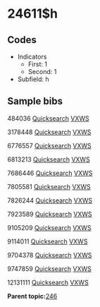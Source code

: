 # 24611$h

## Codes

-   Indicators
    -   First: 1
    -   Second: 1
-   Subfield: h

## Sample bibs

484036 [Quicksearch](https://search.library.yale.edu/catalog/484036) [VXWS](http://prodorbis.library.yale.edu:7014/vxws/GetHoldingsService?bibId=484036)

3178448 [Quicksearch](https://search.library.yale.edu/catalog/3178448) [VXWS](http://prodorbis.library.yale.edu:7014/vxws/GetHoldingsService?bibId=3178448)

6776557 [Quicksearch](https://search.library.yale.edu/catalog/6776557) [VXWS](http://prodorbis.library.yale.edu:7014/vxws/GetHoldingsService?bibId=6776557)

6813213 [Quicksearch](https://search.library.yale.edu/catalog/6813213) [VXWS](http://prodorbis.library.yale.edu:7014/vxws/GetHoldingsService?bibId=6813213)

7686446 [Quicksearch](https://search.library.yale.edu/catalog/7686446) [VXWS](http://prodorbis.library.yale.edu:7014/vxws/GetHoldingsService?bibId=7686446)

7805581 [Quicksearch](https://search.library.yale.edu/catalog/7805581) [VXWS](http://prodorbis.library.yale.edu:7014/vxws/GetHoldingsService?bibId=7805581)

7826244 [Quicksearch](https://search.library.yale.edu/catalog/7826244) [VXWS](http://prodorbis.library.yale.edu:7014/vxws/GetHoldingsService?bibId=7826244)

7923589 [Quicksearch](https://search.library.yale.edu/catalog/7923589) [VXWS](http://prodorbis.library.yale.edu:7014/vxws/GetHoldingsService?bibId=7923589)

9105209 [Quicksearch](https://search.library.yale.edu/catalog/9105209) [VXWS](http://prodorbis.library.yale.edu:7014/vxws/GetHoldingsService?bibId=9105209)

9114011 [Quicksearch](https://search.library.yale.edu/catalog/9114011) [VXWS](http://prodorbis.library.yale.edu:7014/vxws/GetHoldingsService?bibId=9114011)

9704378 [Quicksearch](https://search.library.yale.edu/catalog/9704378) [VXWS](http://prodorbis.library.yale.edu:7014/vxws/GetHoldingsService?bibId=9704378)

9747859 [Quicksearch](https://search.library.yale.edu/catalog/9747859) [VXWS](http://prodorbis.library.yale.edu:7014/vxws/GetHoldingsService?bibId=9747859)

12131111 [Quicksearch](https://search.library.yale.edu/catalog/12131111) [VXWS](http://prodorbis.library.yale.edu:7014/vxws/GetHoldingsService?bibId=12131111)

**Parent topic:**[246](../../tags/246/246.md)

